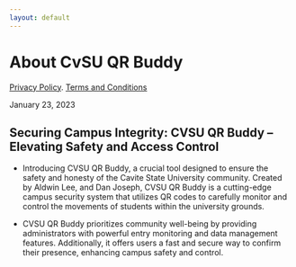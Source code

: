 ```yaml
---
layout: default
---
```

# About CvSU QR Buddy

[Privacy Policy](./privacy-policy.md).
[Terms and Conditions](./terms-and-conditions.md)

January 23, 2023

## Securing Campus Integrity: CVSU QR Buddy – Elevating Safety and Access Control

- Introducing CVSU QR Buddy, a crucial tool designed to ensure the safety and honesty of the Cavite State University community. Created by Aldwin Lee, and Dan Joseph, CVSU QR Buddy is a cutting-edge campus security system that utilizes QR codes to carefully monitor and control the movements of students within the university grounds.

- CVSU QR Buddy prioritizes community well-being by providing administrators with powerful entry monitoring and data management features. Additionally, it offers users a fast and secure way to confirm their presence, enhancing campus safety and control.
